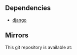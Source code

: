 ## Dependencies
- [django](https://www.djangoproject.com/)



## Mirrors
This git repository is available at:

